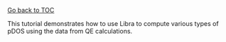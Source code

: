 [Go back to TOC](../../../README.md)

This tutorial demonstrates how to use Libra to compute various types of pDOS using the data from QE calculations.


